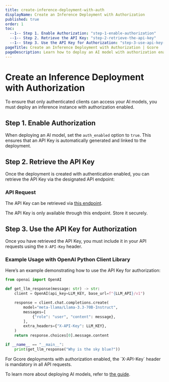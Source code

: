 ```yaml
---
title: create-inference-deployment-with-auth
displayName: Create an Inference Deployment with Authorization
published: true
order: 1
toc:
  --1-- Step 1. Enable Authorization: "step-1-enable-authorization"
  --1-- Step 2. Retrieve the API Key: "step-2-retrieve-the-api-key"
  --1-- Step 3. Use the API Key for Authorization: "step-3-use-api-key-for-authorization"
pageTitle: Create an Inference Deployment with Authorization | Gcore
pageDescription: Learn how to deploy an AI model with authorization enabled and use the API Key for secure access.
---
```


# Create an Inference Deployment with Authorization

To ensure that only authenticated clients can access your AI models, you must deploy an inference instance with authorization enabled.

## Step 1. Enable Authorization

When deploying an AI model, set the `auth_enabled` option to `true`. This ensures that an API Key is automatically generated and linked to the deployment.

## Step 2. Retrieve the API Key

Once the deployment is created with authentication enabled, you can retrieve the API Key via the designated API endpoint:

### API Request

The API Key can be retrieved via [this endpoint](https://api.gcore.com/docs/cloud#tag/Everywhere-Inference/operation/InferenceInstanceApikeySecretHandlerV3.get). 

<alert-element type="info" title="Info">
The API Key is only available through this endpoint. Store it securely.
</alert-element>

## Step 3. Use the API Key for Authorization

Once you have retrieved the API Key, you must include it in your API requests using the `X-API-Key` header.

### Example Usage with OpenAI Python Client Library

Here’s an example demonstrating how to use the API Key for authorization:

```python
from openai import OpenAI

def get_llm_response(message: str) -> str:
    client = OpenAI(api_key=LLM_KEY, base_url=f"{LLM_API}/v1")

    response = client.chat.completions.create(
        model="meta-llama/Llama-3.3-70B-Instruct",
        messages=[
            {"role": "user", "content": message},
        ],
        extra_headers={"X-API-Key": LLM_KEY},
    )
    return response.choices[0].message.content

if __name__ == "__main__":
    print(get_llm_response("Why is the sky blue?"))
```

<alert-element type="info" title="Info">
For Gcore deployments with authorization enabled, the `X-API-Key` header is mandatory in all API requests.
</alert-element>

To learn more about deploying AI models, refer to [the guide](https://gcore.com/docs/edge-ai/everywhere-inference/ai-models/deploy-an-ai-model).
